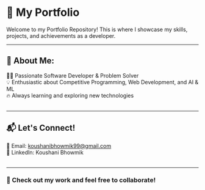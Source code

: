 
# 🚀 My Portfolio<br>
Welcome to my Portfolio Repository! This is where I showcase my skills, projects, and achievements as a developer.

------
## 🌟 About Me:<br>
👨‍💻 Passionate Software Developer & Problem Solver<br>
💡 Enthusiastic about Competitive Programming, Web Development, and AI & ML<br>
🔥 Always learning and exploring new technologies<br><br>

------
## 📬 Let's Connect!<br>
📧 Email: koushanibhowmik99@gmail.com<br>
🔗 LinkedIn: Koushani Bhowmik<br><br>

------
### 🚀 Check out my work and feel free to collaborate!<br>
